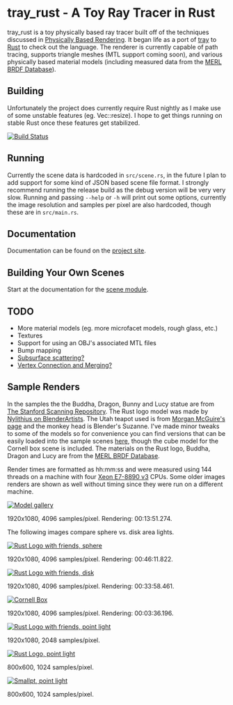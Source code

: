 tray\_rust - A Toy Ray Tracer in Rust
===
tray\_rust is a toy physically based ray tracer built off of the techniques
discussed in [Physically Based Rendering](http://pbrt.org/). It began life as a port of
[tray](https://github.com/Twinklebear/tray) to [Rust](http://www.rust-lang.org) to check out the language.
The renderer is currently capable of path tracing, supports triangle meshes (MTL support coming soon),
and various physically based material models (including measured data from the
[MERL BRDF Database](http://www.merl.com/brdf/)).

Building
---
Unfortunately the project does currently require Rust nightly as I make use of some unstable features
(eg. Vec::resize). I hope to get things running on stable Rust once these features get stabilized.

[![Build Status](https://travis-ci.org/Twinklebear/tray_rust.svg?branch=master)](https://travis-ci.org/Twinklebear/tray_rust)

Running
---
Currently the scene data is hardcoded in `src/scene.rs`, in the future I plan to add support for some
kind of JSON based scene file format. I strongly recommend running the release build as the debug version
will be very very slow. Running and passing `--help` or `-h` will print out some options, currently
the image resolution and samples per pixel are also hardcoded, though these are in `src/main.rs`.

Documentation
---
Documentation can be found on the [project site](http://www.willusher.io/tray_rust/tray_rust/).

Building Your Own Scenes
---
Start at the documentation for the [scene module](http://www.willusher.io/tray_rust/tray_rust/scene/index.html).

TODO
---
- More material models (eg. more microfacet models, rough glass, etc.)
- Textures
- Support for using an OBJ's associated MTL files
- Bump mapping
- [Subsurface scattering?](http://en.wikipedia.org/wiki/Subsurface_scattering)
- [Vertex Connection and Merging?](http://iliyan.com/publications/VertexMerging)

Sample Renders
---
In the samples the the Buddha, Dragon, Bunny and Lucy statue are from
[The Stanford Scanning Repository](http://graphics.stanford.edu/data/3Dscanrep/).
The Rust logo model was made by
[Nylithius on BlenderArtists](http://blenderartists.org/forum/showthread.php?362836-Rust-language-3D-logo).
The Utah teapot used is from [Morgan McGuire's page](http://graphics.cs.williams.edu/data/meshes.xml) and
the monkey head is Blender's Suzanne. I've made minor tweaks to some of the models so for convenience
you can find versions that can be easily loaded into the sample scenes [here](https://drive.google.com/folderview?id=0B-l_lLEMo1YeflUzUndCd01hOHhRNUhrQUowM3hVd2pCc3JrSXRiS3FQSzRYLWtGcGM0eGc&usp=sharing), though the
cube model for the Cornell box scene is included.
The materials on the Rust logo, Buddha, Dragon and Lucy are from the
[MERL BRDF Database](http://www.merl.com/brdf/).

Render times are formatted as hh:mm:ss and were measured using 144 threads on a machine with four
[Xeon E7-8890 v3](http://ark.intel.com/products/84685/Intel-Xeon-Processor-E7-8890-v3-45M-Cache-2_50-GHz)
CPUs. Some older images renders are shown as well without timing since they were run on a different machine.

[![Model gallery](http://i.imgur.com/sjvHAhD.jpg)](http://i.imgur.com/sjvHAhD.jpg)

1920x1080, 4096 samples/pixel. Rendering: 00:13:51.274.

The following images compare sphere vs. disk area lights.

[![Rust Logo with friends, sphere](http://i.imgur.com/N06g1hW.jpg)](http://i.imgur.com/N06g1hW.jpg)

1920x1080, 4096 samples/pixel. Rendering: 00:46:11.822.

[![Rust Logo with friends, disk](http://i.imgur.com/aRnbeqV.jpg)](http://i.imgur.com/aRnbeqV.jpg)

1920x1080, 4096 samples/pixel. Rendering: 00:33:58.461.

[![Cornell Box](http://i.imgur.com/Nea7P64.png)](http://i.imgur.com/Nea7P64.png)

1920x1080, 4096 samples/pixel. Rendering: 00:03:36.196.

[![Rust Logo with friends, point light](http://i.imgur.com/9QU6fOU.png)](http://i.imgur.com/9QU6fOU.png)

1920x1080, 2048 samples/pixel.

[![Rust Logo, point light](http://i.imgur.com/JouSgr5.png)](http://i.imgur.com/JouSgr5.png)

800x600, 1024 samples/pixel.

[![Smallpt, point light](http://i.imgur.com/fUEv6Au.png)](http://i.imgur.com/fUEv6Au.png)

800x600, 1024 samples/pixel.

